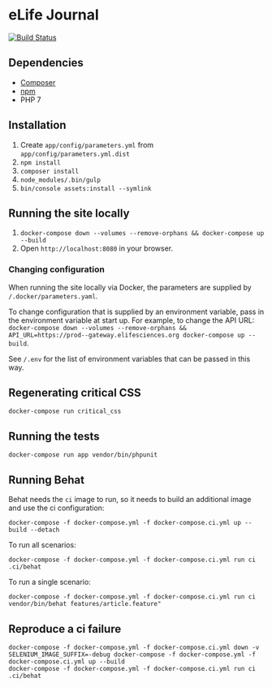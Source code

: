 eLife Journal
=============

[![Build Status](http://ci--alfred.elifesciences.org/buildStatus/icon?job=test-journal)](http://ci--alfred.elifesciences.org/job/test-journal/)

Dependencies
------------

* [Composer](https://getcomposer.org/)
* [npm](https://www.npmjs.com/)
* PHP 7

Installation
-------------

1. Create `app/config/parameters.yml` from `app/config/parameters.yml.dist`
2. `npm install`
3. `composer install`
4. `node_modules/.bin/gulp`
5. `bin/console assets:install --symlink`

Running the site locally
------------------------

1. `docker-compose down --volumes --remove-orphans && docker-compose up --build`
2. Open `http://localhost:8080` in your browser.

### Changing configuration

When running the site locally via Docker, the parameters are supplied by `/.docker/parameters.yaml`.

To change configuration that is supplied by an environment variable, pass in the environment variable at start up. For example, to change the API URL:
`docker-compose down --volumes --remove-orphans && API_URL=https://prod--gateway.elifesciences.org docker-compose up --build`.

See `/.env` for the list of environment variables that can be passed in this way.  

Regenerating critical CSS
-------------------------

`docker-compose run critical_css`

Running the tests
-----------------

`docker-compose run app vendor/bin/phpunit`

Running Behat
-------------

Behat needs the `ci` image to run, so it needs to build an additional image and use the ci configuration:

```
docker-compose -f docker-compose.yml -f docker-compose.ci.yml up --build --detach
```

To run all scenarios:

```
docker-compose -f docker-compose.yml -f docker-compose.ci.yml run ci .ci/behat
```

To run a single scenario:

```
docker-compose -f docker-compose.yml -f docker-compose.ci.yml run ci vendor/bin/behat features/article.feature"
```

Reproduce a ci failure
----------------------

```
docker-compose -f docker-compose.yml -f docker-compose.ci.yml down -v
SELENIUM_IMAGE_SUFFIX=-debug docker-compose -f docker-compose.yml -f docker-compose.ci.yml up --build
docker-compose -f docker-compose.yml -f docker-compose.ci.yml run ci .ci/behat
```
